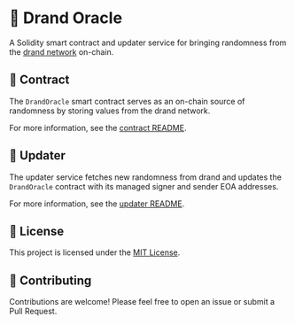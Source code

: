 # 🎲 Drand Oracle

A Solidity smart contract and updater service for bringing randomness from the [drand network](https://drand.love) on-chain.

## 📄 Contract

The `DrandOracle` smart contract serves as an on-chain source of randomness by storing values from the drand network.

For more information, see the [contract README](contracts/README.md).

## 🔄 Updater

The updater service fetches new randomness from drand and updates the `DrandOracle` contract with its managed signer and sender EOA addresses.

For more information, see the [updater README](updater/README.md).

## 📝 License

This project is licensed under the [MIT License](LICENSE).

## 🤝 Contributing

Contributions are welcome! Please feel free to open an issue or submit a Pull Request.
